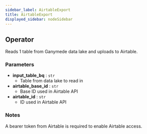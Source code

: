 ```yaml
---
sidebar_label: AirtableExport
title: AirtableExport
displayed_sidebar: nodeSidebar
---
```


## Operator
Reads 1 table from Ganymede data lake and uploads to Airtable.


### Parameters
- **input_table_bq** : `str`
    - Table from data lake to read in
- **airtable_base_id** : `str`
    - Base ID used in Airtable API
- **airtable_id** : `str`
    - ID used in Airtable API


### Notes
A bearer token from Airtable is required to enable Airtable access.